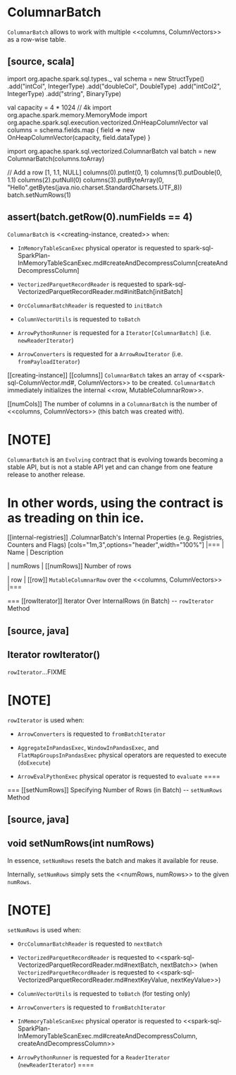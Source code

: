 # ColumnarBatch

`ColumnarBatch` allows to work with multiple <<columns, ColumnVectors>> as a row-wise table.

[source, scala]
----
import org.apache.spark.sql.types._
val schema = new StructType()
  .add("intCol", IntegerType)
  .add("doubleCol", DoubleType)
  .add("intCol2", IntegerType)
  .add("string", BinaryType)

val capacity = 4 * 1024 // 4k
import org.apache.spark.memory.MemoryMode
import org.apache.spark.sql.execution.vectorized.OnHeapColumnVector
val columns = schema.fields.map { field =>
  new OnHeapColumnVector(capacity, field.dataType)
}

import org.apache.spark.sql.vectorized.ColumnarBatch
val batch = new ColumnarBatch(columns.toArray)

// Add a row [1, 1.1, NULL]
columns(0).putInt(0, 1)
columns(1).putDouble(0, 1.1)
columns(2).putNull(0)
columns(3).putByteArray(0, "Hello".getBytes(java.nio.charset.StandardCharsets.UTF_8))
batch.setNumRows(1)

assert(batch.getRow(0).numFields == 4)
----

`ColumnarBatch` is <<creating-instance, created>> when:

* `InMemoryTableScanExec` physical operator is requested to spark-sql-SparkPlan-InMemoryTableScanExec.md#createAndDecompressColumn[createAndDecompressColumn]

* `VectorizedParquetRecordReader` is requested to spark-sql-VectorizedParquetRecordReader.md#initBatch[initBatch]

* `OrcColumnarBatchReader` is requested to `initBatch`

* `ColumnVectorUtils` is requested to `toBatch`

* `ArrowPythonRunner` is requested for a `Iterator[ColumnarBatch]` (i.e. `newReaderIterator`)

* `ArrowConverters` is requested for a `ArrowRowIterator` (i.e. `fromPayloadIterator`)

[[creating-instance]]
[[columns]]
`ColumnarBatch` takes an array of <<spark-sql-ColumnVector.md#, ColumnVectors>> to be created. `ColumnarBatch` immediately initializes the internal <<row, MutableColumnarRow>>.

[[numCols]]
The number of columns in a `ColumnarBatch` is the number of <<columns, ColumnVectors>> (this batch was created with).

[NOTE]
====
`ColumnarBatch` is an `Evolving` contract that is evolving towards becoming a stable API, but is not a stable API yet and can change from one feature release to another release.

In other words, using the contract is as treading on thin ice.
====

[[internal-registries]]
.ColumnarBatch's Internal Properties (e.g. Registries, Counters and Flags)
[cols="1m,3",options="header",width="100%"]
|===
| Name
| Description

| numRows
| [[numRows]] Number of rows

| row
| [[row]] `MutableColumnarRow` over the <<columns, ColumnVectors>>
|===

=== [[rowIterator]] Iterator Over InternalRows (in Batch) -- `rowIterator` Method

[source, java]
----
Iterator<InternalRow> rowIterator()
----

`rowIterator`...FIXME

[NOTE]
====
`rowIterator` is used when:

* `ArrowConverters` is requested to `fromBatchIterator`

* `AggregateInPandasExec`, `WindowInPandasExec`, and `FlatMapGroupsInPandasExec` physical operators are requested to execute (`doExecute`)

* `ArrowEvalPythonExec` physical operator is requested to `evaluate`
====

=== [[setNumRows]] Specifying Number of Rows (in Batch) -- `setNumRows` Method

[source, java]
----
void setNumRows(int numRows)
----

In essence, `setNumRows` resets the batch and makes it available for reuse.

Internally, `setNumRows` simply sets the <<numRows, numRows>> to the given `numRows`.

[NOTE]
====
`setNumRows` is used when:

* `OrcColumnarBatchReader` is requested to `nextBatch`

* `VectorizedParquetRecordReader` is requested to <<spark-sql-VectorizedParquetRecordReader.md#nextBatch, nextBatch>> (when `VectorizedParquetRecordReader` is requested to <<spark-sql-VectorizedParquetRecordReader.md#nextKeyValue, nextKeyValue>>)

* `ColumnVectorUtils` is requested to `toBatch` (for testing only)

* `ArrowConverters` is requested to `fromBatchIterator`

* `InMemoryTableScanExec` physical operator is requested to <<spark-sql-SparkPlan-InMemoryTableScanExec.md#createAndDecompressColumn, createAndDecompressColumn>>

* `ArrowPythonRunner` is requested for a `ReaderIterator` (`newReaderIterator`)
====

